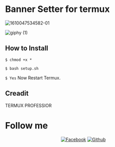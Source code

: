 # Banner Setter for termux 
![1610047534582-01](https://user-images.githubusercontent.com/76752507/104003053-1dcbb600-51cc-11eb-9a57-aae865b6dfde.jpeg)


![giphy (1)](https://user-images.githubusercontent.com/76752507/103382929-1563e300-4b1b-11eb-9ab4-02403e2113a0.gif)


## How to Install 



`$ chmod +x *`

`$ bash setup.sh`

`$ Yes`
Now Restart Termux.

## Creadit 
TERMUX PROFESSIOR

# Follow me
<p align="center">
<a href="https://fb.com/100270428688672"><img title="Facebook" src="https://img.shields.io/badge/Facebook-NoobZ-red?style=for-the-badge&logo=facebook"></a>
<a href="https://github.com/noobzcoder"><img title="Github" src="https://img.shields.io/badge/Github-noobz--coder-blue?style=for-the-badge&logo=github"></a>
